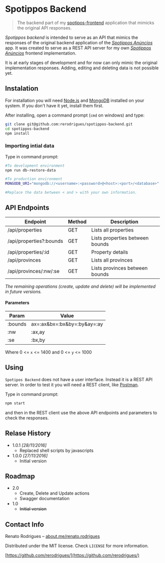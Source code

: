 # Spotippos Backend
> The backend part of my [spotipos-frontend](https://github.com/rerodrigues/spotippos-frontend) application that mimicks the original API responses.

_Spotippos backend_ is intended to serve as an API that mimics the responses of the original backend application of the [_Spotippos Anúncios_](https://github.com/VivaReal/code-challenge) app. It was created to serve as a REST API server for my own [_Spotippos Anúncios_](https://github.com/rerodrigues/spotippos-frontend) frontend implementation.

It is at early stages of development and for now can only mimic the original implementation responses. Adding, editing and deleting data is not possible yet.

## Instalation
For installation you will need [Node.js](https://nodejs.org/en/) and [MongoDB](https://www.mongodb.com/) installed on your system. If you don't have it yet, install them first.

After installing, open a command prompt (`cmd` on windows) and type:

```sh
git clone git@github.com:rerodrigues/spotippos-backend.git
cd spotippos-backend
npm install
```

### Importing intial data

Type in command prompt:

```sh
#To development environment
npm run db-restore-data

#To production environment
MONGODB_URI="mongodb://<username>:<password>@<host>:<port>/<database>" npm run db-restore-data

#Replace the data between < and > with your own information.
```


## API Endpoints

| Endpoint                | Method | Description                     |
|-------------------------|--------|---------------------------------|
| /api/properties         | GET    | Lists all properties            |
| /api/properties?:bounds | GET    | Lists properties between bounds |
| /api/properties/:id     | GET    | Property details                |
| /api/provinces          | GET    | Lists all provinces             |
| /api/provinces/:nw/:se  | GET    | Lists provinces between bounds  |

_The remaining operations (create, update and delete) will be implemented in future versions._


#### Parameters

| Param   | Value                       |
|---------|-----------------------------|
| :bounds | ax=:ax&bx=:bx&by=:by&ay=:ay |
| :nw     | :ax,ay                      |
| :se     | :bx,by                      |

Where 0 <= `x` <= 1400 and 0 <= `y` <= 1000


## Using
`Spotipos Backend` does not have a user interface. Instead it is a REST API server. In order to test it you will need a REST client, like [Postman](https://www.getpostman.com/).

Type in command prompt:

```sh
npm start
```

and then in the REST client use the above API endpoints and parameters to check the responses.


## Relase History
*   1.0.1 _\[28/11/2016\]_
    *   Replaced shell scripts by javascripts
*   1.0.0 _\[27/11/2016\]_
    *   Initial version

## Roadmap

*   2.0
    *   Create, Delete and Update actions
    *   Swagger documentation
*   1.0
    *   ~~Initial version~~

## Contact Info

Renato Rodrigues – [about.me/renato.rodrigues](https://about.me/renato.rodrigues)

Distributed under the MIT license. Check `LICENSE` for more information.

[https://github.com/rerodrigues/](https://github.com/rerodrigues/)
